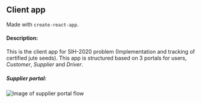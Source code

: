 ## Client app

Made with `create-react-app`.

#### Description:

This is the client app for SIH-2020 problem (Implementation and tracking of certified jute seeds). This app is structured based on 3 portals for users, _Customer_, _Supplier_ and _Driver_.

##### Supplier portal:

![Image of supplier portal flow](https://i.ibb.co/BfNShkB/SIH-supplier-frontend.png)
